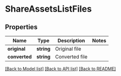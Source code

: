 # ShareAssetsListFiles

## Properties
Name | Type | Description | Notes
------------ | ------------- | ------------- | -------------
**original** | **string** | Original file | 
**converted** | **string** | Converted file | 

[[Back to Model list]](../README.md#documentation-for-models) [[Back to API list]](../README.md#documentation-for-api-endpoints) [[Back to README]](../README.md)


